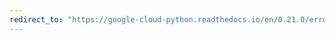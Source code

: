 ```yaml
---
redirect_to: "https://google-cloud-python.readthedocs.io/en/0.21.0/error-reporting-usage.html"
---
```

